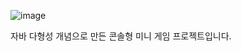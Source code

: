 ![image](https://github.com/songbyhyeok/PolymorphismGame/assets/63230518/feb5d381-3647-405c-92f3-53e24c42d5c8)

자바 다형성 개념으로 만든 콘솔형 미니 게임 프로젝트입니다.
